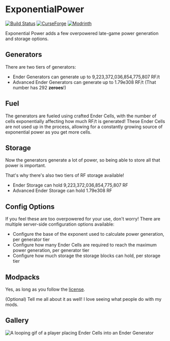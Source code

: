 # ExponentialPower
[![Build Status](https://github.com/MoSadie/ExponentialPower/workflows/Gradle%20Build%20CI/badge.svg)](https://github.com/MoSadie/ExponentialPower/actions)
[![CurseForge](https://cf.way2muchnoise.eu/full_254249_downloads.svg)](https://minecraft.curseforge.com/projects/exponential-power)
[![Modrinth](https://img.shields.io/modrinth/dt/p8EuQNR0?color=greem&label=Modrinth%20Downloads)](https://modrinth.com/mod/p8EuQNR0)

Exponential Power adds a few overpowered late-game power generation and storage options.

## Generators
There are two tiers of generators:
- Ender Generators can generate up to 9,223,372,036,854,775,807 RF/t
- Advanced Ender Generators can generate up to 1.79e308 RF/t (That number has 292 **zeroes**!)

## Fuel
The generators are fueled using crafted Ender Cells, with the number of cells exponentially affecting how much RF/t is generated!
These Ender Cells are not used up in the process, allowing for a constantly growing source of exponential power as you get more cells.

## Storage
Now the generators generate a lot of power, so being able to store all that power is important.

That's why there's also two tiers of RF storage available!
- Ender Storage can hold 9,223,372,036,854,775,807 RF
- Advanced Ender Storage can hold 1.79e308 RF


## Config Options
If you feel these are too overpowered for your use, don't worry! There are multiple server-side configuration options available:
- Configure the base of the exponent used to calculate power generation, per generator tier
- Configure how many Ender Cells are required to reach the maximum power generation, per generator tier
- Configure how much storage the storage blocks can hold, per storage tier

## Modpacks
Yes, as long as you follow the [license](https://github.com/MoSadie/ExponentialPower/blob/master/LICENSE.txt).

(Optional) Tell me all about it as well! I love seeing what people do with my mods.


## Gallery

![A looping gif of a player placing Ender Cells into an Ender Generator](https://github.com/MoSadie/ExponentialPower/raw/master/docs/generator_loop.gif)